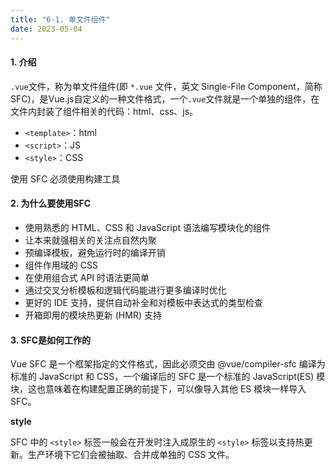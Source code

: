 ```yaml
---
title: "6-1. 单文件组件"
date: 2023-05-04
---
```

#### 1. 介绍
`.vue`文件，称为单文件组件(即 `*.vue` 文件，英文 Single-File Component，简称 SFC)，是Vue.js自定义的一种文件格式，一个`.vue`文件就是一个单独的组件，在文件内封装了组件相关的代码：html、css、js。
- `<template>`：html
- `<script>`：JS
- `<style>`：CSS

使用 SFC 必须使用构建工具

#### 2. 为什么要使用SFC
- 使用熟悉的 HTML、CSS 和 JavaScript 语法编写模块化的组件
- 让本来就强相关的关注点自然内聚
- 预编译模板，避免运行时的编译开销
- 组件作用域的 CSS
- 在使用组合式 API 时语法更简单
- 通过交叉分析模板和逻辑代码能进行更多编译时优化
- 更好的 IDE 支持，提供自动补全和对模板中表达式的类型检查
- 开箱即用的模块热更新 (HMR) 支持

#### 3. SFC是如何工作的
Vue SFC 是一个框架指定的文件格式，因此必须交由 @vue/compiler-sfc 编译为标准的 JavaScript 和 CSS，一个编译后的 SFC 是一个标准的 JavaScript(ES) 模块，这也意味着在构建配置正确的前提下，可以像导入其他 ES 模块一样导入 SFC。

**style**

SFC 中的 `<style>` 标签一般会在开发时注入成原生的 `<style>` 标签以支持热更新。生产环境下它们会被抽取、合并成单独的 CSS 文件。